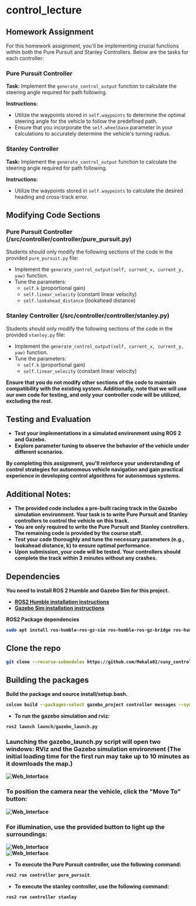 # control_lecture

## Homework Assignment

For this homework assignment, you'll be implementing crucial functions within both the Pure Pursuit and Stanley Controllers. Below are the tasks for each controller:

### Pure Pursuit Controller

**Task:** Implement the `generate_control_output` function to calculate the steering angle required for path following.

**Instructions:**
- Utilize the waypoints stored in `self.waypoints` to determine the optimal steering angle for the vehicle to follow the predefined path.
- Ensure that you incorporate the `self.wheelbase` parameter in your calculations to accurately determine the vehicle's turning radius.

### Stanley Controller

**Task:** Implement the `generate_control_output` function to calculate the steering angle required for path following.

**Instructions:**
- Utilize the waypoints stored in `self.waypoints` to calculate the desired heading and cross-track error.

## Modifying Code Sections

### Pure Pursuit Controller (/src/controller/controller/pure_pursuit.py)
Students should only modify the following sections of the code in the provided `pure_pursuit.py` file:

- Implement the `generate_control_output(self, current_x, current_y, yaw)` function.
- Tune the parameters:
    - `self.k` (proportional gain)
    - `self.linear_velocity` (constant linear velocity)
    - `self.lookahead_distance` (lookahead distance)

### Stanley Controller (/src/controller/controller/stanley.py)
Students should only modify the following sections of the code in the provided `stanley.py` file:

- Implement the `generate_control_output(self, current_x, current_y, yaw)` function.
- Tune the parameters:
    - `self.k` (proportional gain)
    - `self.linear_velocity` (constant linear velocity)
  
<b> Ensure that you do not modify other sections of the code to maintain compatibility with the existing system. Additionally, note that we will use our own code for testing, and only your controller code will be utilized, excluding the rest. <b/>

## Testing and Evaluation

- Test your implementations in a simulated environment using ROS 2 and Gazebo.
- Explore parameter tuning to observe the behavior of the vehicle under different scenarios.

By completing this assignment, you'll reinforce your understanding of control strategies for autonomous vehicle navigation and gain practical experience in developing control algorithms for autonomous systems.

## Additional Notes:

- The provided code includes a pre-built racing track in the Gazebo simulation environment. Your task is to write Pure Pursuit and Stanley controllers to control the vehicle on this track.
- You are only required to write the Pure Pursuit and Stanley controllers. The remaining code is provided by the course staff.
- Test your code thoroughly and tune the necessary parameters (e.g., lookahead distance, k) to ensure optimal performance.
- Upon submission, your code will be tested. Your controllers should complete the track within 3 minutes without any crashes.


## Dependencies

You need to install ROS 2 Humble and Gazebo Sim for this project.

- [ROS2 Humble installation instructions](https://docs.ros.org/en/humble/Installation/Ubuntu-Install-Debians.html)
- [Gazebo Sim installation instructions](https://gazebosim.org/docs/fortress/install_ubuntu)

ROS2 Package dependencies
```bash
sudo apt install ros-humble-ros-gz-sim ros-humble-ros-gz-bridge ros-humble-xacro ros-humble-joint-state-publisher* ros-humble-rqt*
```
## Clone the repo

```bash
git clone --recurse-submodules https://github.com/Mekala02/cuny_control_project.git
```

## Building the packages

Build the package and source install/setup.bash.
```bash
colcon build --packages-select gazebo_project controller messages --symlink-install && source install/setup.bash
```

- To run the gazebo simulation and rviz:
```bash
ros2 launch launch/gazebo_launch.py

```
### Launching the gazebo_launch.py script will open two windows: RViz and the Gazebo simulation environment (The initial loading time for the first run may take up to 10 minutes as it downloads the map.)
<img src="https://github.com/Mekala02/cuny_control_project/blob/master/docs/a.jpeg" title="Web_Interface" alt="Web_Interface"/>&nbsp;
### To position the camera near the vehicle, click the "Move To" button:
<img src="https://github.com/Mekala02/cuny_control_project/blob/master/docs/b.jpeg" title="Web_Interface" alt="Web_Interface"/>&nbsp;
### For illumination, use the provided button to light up the surroundings:
<img src="https://github.com/Mekala02/cuny_control_project/blob/master/docs/c.jpeg" title="Web_Interface" alt="Web_Interface"/>&nbsp;
<br/>
<img src="https://github.com/Mekala02/cuny_control_project/blob/master/docs/d.jpeg" title="Web_Interface" alt="Web_Interface"/>&nbsp;


- To execute the Pure Pursuit controller, use the following command:
```bash
ros2 run controller pure_pursuit
```
- To execute the stanley controller, use the following command:
```bash
ros2 run controller stanley
```


